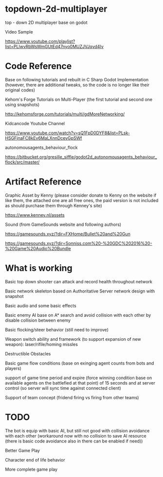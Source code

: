 # topdown-2d-multiplayer
top - down 2D multiplayer base on godot

Video Sample

https://www.youtube.com/playlist?list=PLlwvRbWsWmGUtEd47nyo0MUZJVJqvd4Iv

Code Reference
======
Base on following tutorials and rebuilt in C Sharp Godot Implementation (however, there are additional tweaks, so the code is no longer like their original codes)

Kehom's Forge Tutorials on Multi-Player (the first tutorial and second one using snapshots)

http://kehomsforge.com/tutorials/multi/gdMoreNetworking/

Kidcancode Youtube Channel

https://www.youtube.com/watch?v=sQ1FpD0DYF8&list=PLsk-HSGFjnaFC8kEv6MaLXnnDcevGpSWf

autonomousagents_behaviour_flock

https://bitbucket.org/gresille_siffle/godot2d_autonomousagents_behaviour_flock/src/master/

Artifact Reference
======
Graphic Asset by Kenny (please consider donate to Kenny on the website if like them, the attached one are all free ones, the paid version is not included as should purchase them through Kenney's site)

https://www.kenney.nl/assets

Sound (from GameSounds website and following authors)

https://gamesounds.xyz/?dir=FXHome/Bullet%20and%20Gun

https://gamesounds.xyz/?dir=Sonniss.com%20-%20GDC%202016%20-%20Game%20Audio%20Bundle

What is working
======

Basic top down shooter can attack and record health throughout network

Basic network skeleton based on Authoritative Server network design with snapshot

Basic audio and some basic effects 

Basic enemy AI base on A* search and avoid collision with each other by disable collision between enemy

Basic flocking/steer behavior (still need to improve)

Weapon switch ability and framework (to support expansion of new weapon): laser/rifile/homing missles

Destructible Obstacles

Basic game flow conditions (base on exinging agent counts from bots and players)

support of game time period and expire (force winning condition base on available agents on the battlefied at that point) of 15 seconds and at server control (so server will sync time against connected client)

Support of team concept (fridend firing vs firing from other teams)

TODO
======
The bot is equip with basic AI, but still not good with collision avoidance with each other (workaround now with no collision to save AI resource (there is basic code avoidance also in there can be enabled if need))

Better Game Play

Character end of life behavior

More complete game play
